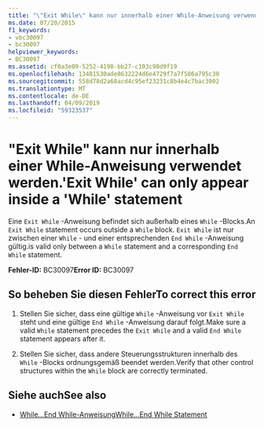 ```yaml
---
title: "\"Exit While\" kann nur innerhalb einer While-Anweisung verwendet werden."
ms.date: 07/20/2015
f1_keywords:
- vbc30097
- bc30097
helpviewer_keywords:
- BC30097
ms.assetid: cf0a3e09-5252-4198-bb27-c103c98d9f19
ms.openlocfilehash: 13481530ade8632224d6e4729f7a7f586a795c30
ms.sourcegitcommit: 558d78d2a68acd4c95ef23231c8b4e4c7bac3902
ms.translationtype: MT
ms.contentlocale: de-DE
ms.lasthandoff: 04/09/2019
ms.locfileid: "59323537"
---
```

# <a name="exit-while-can-only-appear-inside-a-while-statement"></a><span data-ttu-id="7f0eb-102">"Exit While" kann nur innerhalb einer While-Anweisung verwendet werden.</span><span class="sxs-lookup"><span data-stu-id="7f0eb-102">'Exit While' can only appear inside a 'While' statement</span></span>
<span data-ttu-id="7f0eb-103">Eine `Exit While` -Anweisung befindet sich außerhalb eines `While` -Blocks.</span><span class="sxs-lookup"><span data-stu-id="7f0eb-103">An `Exit While` statement occurs outside a `While` block.</span></span> `Exit While` <span data-ttu-id="7f0eb-104">ist nur zwischen einer `While` - und einer entsprechenden `End While` -Anweisung gültig.</span><span class="sxs-lookup"><span data-stu-id="7f0eb-104">is valid only between a `While` statement and a corresponding `End While` statement.</span></span>  
  
 <span data-ttu-id="7f0eb-105">**Fehler-ID:** BC30097</span><span class="sxs-lookup"><span data-stu-id="7f0eb-105">**Error ID:** BC30097</span></span>  
  
## <a name="to-correct-this-error"></a><span data-ttu-id="7f0eb-106">So beheben Sie diesen Fehler</span><span class="sxs-lookup"><span data-stu-id="7f0eb-106">To correct this error</span></span>  
  
1. <span data-ttu-id="7f0eb-107">Stellen Sie sicher, dass eine gültige `While` -Anweisung vor `Exit While` steht und eine gültige `End While` -Anweisung darauf folgt.</span><span class="sxs-lookup"><span data-stu-id="7f0eb-107">Make sure a valid `While` statement precedes the `Exit While` and a valid `End While` statement appears after it.</span></span>  
  
2. <span data-ttu-id="7f0eb-108">Stellen Sie sicher, dass andere Steuerungsstrukturen innerhalb des `While` -Blocks ordnungsgemäß beendet werden.</span><span class="sxs-lookup"><span data-stu-id="7f0eb-108">Verify that other control structures within the `While` block are correctly terminated.</span></span>  
  
## <a name="see-also"></a><span data-ttu-id="7f0eb-109">Siehe auch</span><span class="sxs-lookup"><span data-stu-id="7f0eb-109">See also</span></span>

- [<span data-ttu-id="7f0eb-110">While...End While-Anweisung</span><span class="sxs-lookup"><span data-stu-id="7f0eb-110">While...End While Statement</span></span>](../../visual-basic/language-reference/statements/while-end-while-statement.md)
